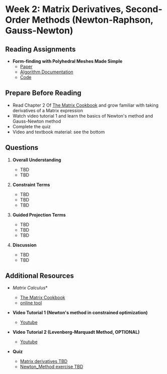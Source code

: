 # Week 2: Matrix Derivatives, Second-Order Methods (Newton-Raphson, Gauss-Newton)

## Reading Assignments

- **Form-finding with Polyhedral Meshes Made Simple**
  - [Paper](https://www.geometrie.tuwien.ac.at/geom/ig/publications/2014/formfinding22014/formfinding22014.pdf) 
  - [Algorithm Documentation](https://www.huiwang.me/mkdocs-archgeo/optimization/)
  - [Code](https://github.com/WWmore/geometrylab)

## Prepare Before Reading 

- Read Chapter 2 Of [The Matrix Cookbook](https://www.math.uwaterloo.ca/~hwolkowi/matrixcookbook.pdf) and grow familiar with taking derivatives of a Matrix expression
- Watch video tutorial 1 and learn the basics of Newton's method and Gauss-Newton method
- Complete the quiz
- Video and textbook material: see the bottom

## Questions

1. **Overall Understanding**
   - TBD
   - TBD

2. **Constraint Terms**
   - TBD
   - TBD
   - TBD
     
3. **Guided Projection Terms**
   - TBD
   - TBD
   - TBD
  
4. **Discussion**
   - TBD
   - TBD

## Additional Resources

- *Matrix Calculus**
  
  - [The Matrix Cookbook](https://www.math.uwaterloo.ca/~hwolkowi/matrixcookbook.pdf)
  - [online tool](https://www.matrixcalculus.org/)

- **Video Tutorial 1 (Newton's method in constrained optimization)**

  - [Youtube](https://www.youtube.com/watch?v=7Z1p-cj36_U&ab_channel=KevinTracy)
    
- **Video Tutorial 2 (Levenberg-Marquadt Method, OPTIONAL)**
  
  - [Youtube](https://www.youtube.com/watch?v=2ToL9zUR8ZI&ab_channel=EngineeringEducatorAcademy)

- **Quiz** 
  - [Matrix derivatives TBD](https://github.com/ZhenxiangICD/2025-ITECH-Thesis-Intuitive-Optimization)
  - [Newton_Method exercise TBD](https://github.com/ZhenxiangICD/2025-ITECH-Thesis-Intuitive-Optimization)
